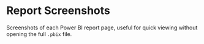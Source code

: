 # Report Screenshots

Screenshots of each Power BI report page, useful for quick viewing without opening the full `.pbix` file.

